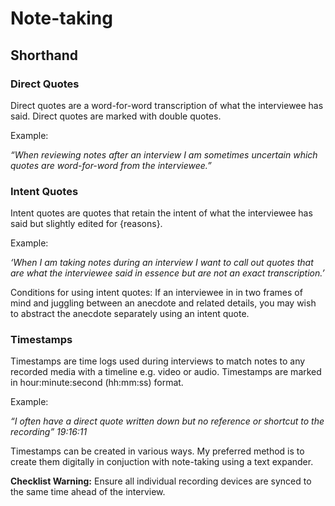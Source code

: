 # Note-taking

## Shorthand

### Direct Quotes

Direct quotes are a word-for-word transcription of what the interviewee has said. Direct quotes are marked with double quotes.

Example:

*“When reviewing notes after an interview I am sometimes uncertain which quotes are word-for-word from the interviewee.”*

### Intent Quotes

Intent quotes are quotes that retain the intent of what the interviewee has said but slightly edited for {reasons}.

Example:

*‘When I am taking notes during an interview I want to call out quotes that are what the interviewee said in essence but are not an exact transcription.’*

Conditions for using intent quotes: If an interviewee in in two frames of mind and juggling between an anecdote and related details, you may wish to abstract the anecdote separately using an intent quote.

### Timestamps

Timestamps are time logs used during interviews to match notes to any recorded media with a timeline e.g. video or audio. Timestamps are marked in hour:minute:second (hh:mm:ss) format.

Example:

*“I often have a direct quote written down but no reference or shortcut to the recording” 19:16:11*

Timestamps can be created in various ways. My preferred method is to create them digitally in conjuction with note-taking using a text expander.

**Checklist Warning:** Ensure all individual recording devices are synced to the same time ahead of the interview.
